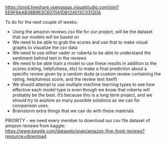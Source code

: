 https://prod.liveshare.vsengsaas.visualstudio.com/join?EE9F6AAB38B963C6070A1DB124013C0312DA


To do for the next couple of weeks: 
- Using the amazon reviews csv file for our project, will be the dataset that our models will be based on 
- We need to be able to grab the scores and use that to make visual graphs to visualize the csv data 
- We need to use either vader or roberta to be able to understand the sentiment behind text in the reviews 
- We need to be able train a model to use these results in addition to the scores (rating, helpfulness, etc) to make a final prediction about a specific review given by a random dude (a custom review containing the rating, helpfulness score, and the review text itself) 
- We should attempt to use multiple machine learning types to see how effective each model type is even though we know that roberta will probably be the best. It’s because this is a long term project, and we should try to explore as many possible solutions as we can for comparison uses. 
- Brainstorm extra things that we can do with these materials 

PRIORITY - we need every member to download our csv file dataset of amazon reviews from kaggle: https://www.kaggle.com/datasets/snap/amazon-fine-food-reviews?resource=download
